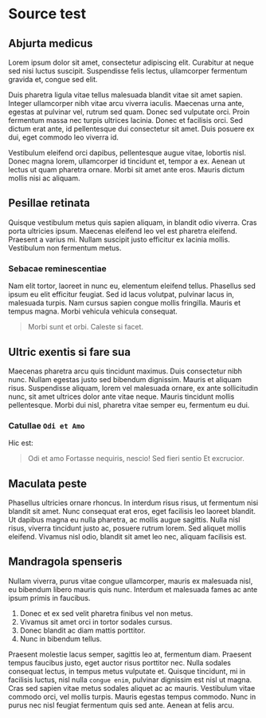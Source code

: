 # Source test

## Abjurta medicus
Lorem ipsum dolor sit amet, consectetur adipiscing elit. 
Curabitur at neque sed nisi luctus suscipit. Suspendisse felis lectus, ullamcorper fermentum gravida et, congue sed elit. 

Duis pharetra ligula vitae tellus malesuada blandit vitae sit amet sapien. 
Integer ullamcorper nibh vitae arcu viverra iaculis. 
Maecenas urna ante, egestas at pulvinar vel, rutrum sed quam. 
Donec sed vulputate orci. Proin fermentum massa nec turpis ultrices lacinia. 
Donec et facilisis orci. Sed dictum erat ante, id pellentesque dui consectetur sit amet. 
Duis posuere ex dui, eget commodo leo viverra id. 

Vestibulum eleifend orci dapibus, pellentesque augue vitae, lobortis nisl. 
Donec magna lorem, ullamcorper id tincidunt et, tempor a ex. Aenean ut lectus ut quam pharetra ornare. 
Morbi sit amet ante eros. Mauris dictum mollis nisi ac aliquam.

## Pesillae retinata
Quisque vestibulum metus quis sapien aliquam, in blandit odio viverra. 
Cras porta ultricies ipsum. Maecenas eleifend leo vel est pharetra eleifend. 
Praesent a varius mi. Nullam suscipit justo efficitur ex lacinia mollis. 
Vestibulum non fermentum metus. 

### Sebacae reminescentiae
Nam elit tortor, laoreet in nunc eu, elementum eleifend tellus. 
Phasellus sed ipsum eu elit efficitur feugiat. Sed id lacus volutpat, pulvinar lacus in, malesuada turpis. 
Nam cursus sapien congue mollis fringilla. Mauris et tempus magna. 
Morbi vehicula vehicula consequat.

> Morbi sunt et orbi.
> Caleste si facet.

## Ultric exentis si fare sua
Maecenas pharetra arcu quis tincidunt maximus. 
Duis consectetur nibh nunc. Nullam egestas justo sed bibendum dignissim. Mauris et aliquam risus. 
Suspendisse aliquam, lorem vel malesuada ornare, ex ante sollicitudin nunc, sit amet ultrices dolor ante vitae neque. 
Mauris tincidunt mollis pellentesque. 
Morbi dui nisl, pharetra vitae semper eu, fermentum eu dui.

### Catullae `Odi et Amo`
Hic est:

> Odi et amo
> Fortasse nequiris, nescio!
> Sed fieri sentio
> Et excrucior.

## Maculata peste
Phasellus ultricies ornare rhoncus. 
In interdum risus risus, ut fermentum nisi blandit sit amet. Nunc consequat erat eros, eget facilisis leo laoreet blandit. 
Ut dapibus magna eu nulla pharetra, ac mollis augue sagittis. 
Nulla nisl risus, viverra tincidunt justo ac, posuere rutrum lorem. Sed aliquet mollis eleifend. 
Vivamus nisl odio, blandit sit amet leo nec, aliquam facilisis est.

## Mandragola spenseris
Nullam viverra, purus vitae congue ullamcorper, mauris ex malesuada nisl, eu bibendum libero mauris quis nunc. 
Interdum et malesuada fames ac ante ipsum primis in faucibus. 

1. Donec et ex sed velit pharetra finibus vel non metus. 
2. Vivamus sit amet orci in tortor sodales cursus. 
3. Donec blandit ac diam mattis porttitor. 
4. Nunc in bibendum tellus. 

Praesent molestie lacus semper, sagittis leo at, fermentum diam. 
Praesent tempus faucibus justo, eget auctor risus porttitor nec. 
Nulla sodales consequat lectus, in tempus metus vulputate et. 
Quisque tincidunt, mi in facilisis luctus, nisl nulla `congue enim`, pulvinar dignissim est nisl ut magna. 
Cras sed sapien vitae metus sodales aliquet ac ac mauris. 
Vestibulum vitae commodo orci, vel mollis turpis. Mauris egestas tempus commodo. 
Nunc in purus nec nisl feugiat fermentum quis sed ante. Aenean at felis arcu.
